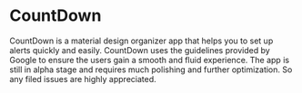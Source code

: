 # CountDown
CountDown is a material design organizer app that helps you to set up alerts quickly and easily. CountDown uses the guidelines provided by Google to ensure the users gain a smooth and fluid experience. The app is still in alpha stage and requires much polishing and further optimization. So any filed issues are highly appreciated.

